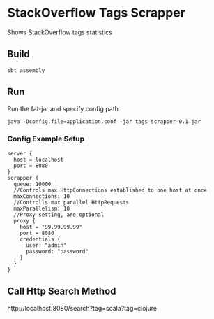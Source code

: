 # StackOverflow Tags Scrapper

Shows StackOverflow tags statistics

## Build

```
sbt assembly
```

## Run
Run the fat-jar and specify config path

```
java -Dconfig.file=application.conf -jar tags-scrapper-0.1.jar
```

### Config Example Setup

```
server {
  host = localhost
  port = 8080
}
scrapper {
  queue: 10000
  //Controls max HttpConnections established to one host at once
  maxConnections: 10
  //Controlls max parallel HttpRequests
  maxParallelism: 10
  //Proxy setting, are optional
  proxy {
    host = "99.99.99.99"
    port = 8080
    credentials {
      user: "admin"
      password: "password"
    }
  }
}
```

## Call Http Search Method

http://localhost:8080/search?tag=scala?tag=clojure